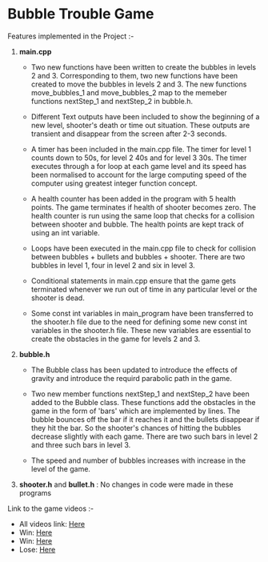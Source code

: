 # Bubble Trouble Game
Features implemented in the Project :-

1. **main.cpp**

   - Two new functions have been written to create the bubbles in levels 2 and 3. Corresponding to them, two new functions have been created to move the bubbles in           levels 2 and 3. The new functions move_bubbles_1 and move_bubbles_2  map to the memeber functions nextStep_1 and nextStep_2 in bubble.h.

   - Different Text outputs have been included to show the beginning of a new level, shooter's death or time out situation. These outputs are transient and disappear        from the screen after 2-3 seconds.

   - A timer has been included in the main.cpp file. The timer for level 1 counts down to 50s, for level 2 40s and for level 3 30s. The timer executes through a for          loop at each game level and its speed has been normalised to account for the large computing speed of the computer using greatest integer function concept.

   - A health counter has been added in the program with 5 health points. The game terminates if health of shooter becomes zero. The health counter is run using the          same loop that checks for a collision between shooter and bubble. The health points are kept track of using an int variable.

   - Loops have been executed in the main.cpp file to check for collision between bubbles + bullets and bubbles + shooter. There are two bubbles in level 1, four in          level 2 and six in level 3.

   - Conditional statements in main.cpp ensure that the game gets terminated whenever we run out of time in any particular level or the shooter is dead.

   - Some const int variables in main_program have been transferred to the shooter.h file due to the need for defining some new const int variables in the shooter.h          file. These new variables are essential to create the obstacles in the game for levels 2 and 3.

2. **bubble.h**
   - The Bubble class has been updated to introduce the effects of gravity and introduce the requird parabolic path in the game.

   - Two new member functions nextStep_1 and nextStep_2 have been added to the Bubble class. These functions add the obstacles in the game in the form of  'bars' which      are implemented by lines. The bubble bounces off the bar if it reaches it and the bullets disappear if they hit the bar. So the shooter's chances of hitting the        bubbles decrease slightly with each game. There are two such bars in level 2 and three such bars in level 3.

   - The speed and number of bubbles increases with increase in the level of the game.
     
3. **shooter.h** and **bullet.h** : No changes in code were made in these programs

Link to the game videos :-
  - All videos link:  [Here](https://drive.google.com/drive/folders/1K9UkRVpEcFqPaWQKiqjdrI1Xoh0veSY9?usp=sharing)
  - Win:     [Here](https://drive.google.com/file/d/1KVEQAWEMVCCJwilqP4qq8rz0IhVvsZmz/view?usp=sharing) 
  - Win:     [Here](https://drive.google.com/file/d/17O8HLVwsP-WQN8YLhaizy5miBEDOYBNl/view?usp=sharing)
  - Lose:    [Here](https://drive.google.com/file/d/1BDOxxyorslx6HYfkvpCKXCqlqPwbhGWg/view?usp=sharing)
